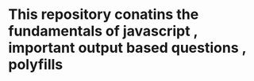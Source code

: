 # This repository conatins the fundamentals of javascript , important output based questions , polyfills